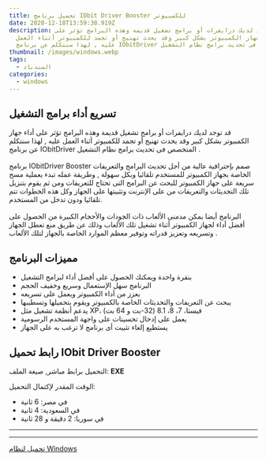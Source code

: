 ```yaml
---
title: تحميل برنامج IObit Driver Booster للكمبيوتر
date: 2020-12-18T13:59:38.919Z
description: قد توجد لديك درايفرات أو برامج تشغيل قديمة وهذه البرامج تؤثر على
  أداء جهاز الكمبيوتر بشكل كبير وقد يحدث تهنيج أو تجمد للكمبيوتر أثناء العمل
  عليه , لهذا سنتكلم عن برنامج IObitDriver المتخصص فى تحديث برامج نظام التشغيل .
thumbnail: /images/windows.webp
tags:
  - السندباد
categories:
  - windows
---
```

<!--StartFragment-->

## تسريع أداء برامج التشغيل

قد توجد لديك درايفرات أو برامج تشغيل قديمة وهذه البرامج تؤثر على أداء جهاز الكمبيوتر بشكل كبير وقد يحدث تهنيج أو تجمد للكمبيوتر أثناء العمل عليه , لهذا سنتكلم عن برنامج IObitDriver المتخصص فى تحديث برامج نظام التشغيل .\
\
برنامج IObitDriver Booster صمم بإحترافية عالية من أجل تحديث البرامج والتعريفات الخاصة بجهاز الكمبيوتر للمستخدم تلقائيا وبكل سهولة , وطريقة عمله تبدء بعملية مسح سريعة على جهاز الكمبيوتر للبحث عن البرامج التى تحتاج للتعريفات ومن ثم يقوم بتنزيل تلك التحديثات والتعريفات من على الإنترنت وتثبيتها على الجهاز وكل هذه الخطوات تتم تلقائيا ودون تدخل من المستخدم.\
\
البرنامج أيضا يمكن مدمنى الألعاب ذات الجودات والأحجام الكبيرة من الحصول على أفضل أداء لجهاز الكمبيوتر أثناء تشغيل تلك الألعاب وذلك عن طريق منع تعطل الجهاز وتسريعه وتعزيز قدراته وتوفير معظم الموارد الخاصة بالجهاز لتلك الألعاب .

## مميزات البرنامج

* بنقرة واحدة ويمكنك الحصول على أفضل أداء لبرامج التشغيل
* البرنامج سهل الإستعمال وسريع وخفيف الحجم
* يعزز من أداء الكمبيوتر ويعمل على تسريعه
* يبحث عن التعريفات والتحديثات الخاصة بالكمبيوتر ويقوم بتحميلها وتسطيبها
* يدعم أنظمة تشغيل مثل XP، فيستا، 7، 8، 8.1 (32-بت و 64 بت)
* يعمل على إدخال تحسينات على واجهة المستخدم الرسومية
* يستطيع إلغاء تثبيت أى برنامج لا ترغب به على الجهاز

## رابط تحميل IObit Driver Booster

التحميل برابط مباشر, صيغة الملف: **EXE**

الوقت المقدر لإكتمال التحميل:

* في مصر: 6 ثانية
* في السعودية: 4 ثانية
* في سوريا: 2 دقيقة و 28 ثانية

- - -

- - -

[تحميل لنظام Windows](https://www.alsindibad.com/dl.asp?i=95134)

<!--EndFragment-->